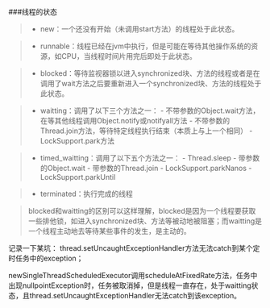 
###线程的状态

>- new：一个还没有开始（未调用start方法）的线程处于此状态。 

>- runnable：线程已经在jvm中执行，但是可能在等待其他操作系统的资源，如CPU，当线程时间片用完后即处于此状态。 
  
>- blocked：等待监视器锁以进入synchronized块、方法的线程或者是在调用了wait方法之后要重新进入一个synchronized块、方法的线程处于此状态。

>- waitting：调用了以下三个方法之一：
	- 不带参数的Object.wait方法，在等其他线程调用Object.notify或notifyall方法
	- 不带参数的Thread.join方法，等待特定线程执行结束（本质上与上一个相同）
	- LockSupport.park方法

>- timed_waitting：调用了以下五个方法之一：
	- Thread.sleep
	- 带参数的Object.wait
	- 带参数的Thread.join
	- LockSupport.parkNanos
	- LockSupport.parkUntil

>- terminated：执行完成的线程

>blocked和waitting的区别可以这样理解，blocked是因为一个线程要获取一些排他锁，如进入synchronized块、方法等被动地被阻塞；而waitting是一个线程主动地去等待某些事件的发生，是主动的。




记录一下某坑：
thread.setUncaughtExceptionHandler方法无法catch到某个定时任务中的exception；

newSingleThreadScheduledExecutor调用scheduleAtFixedRate方法，任务中出现nullpointException时，任务被取消掉，但是线程一直存在，处于waitting状态，且thread.setUncaughtExceptionHandler无法catch到该exception。